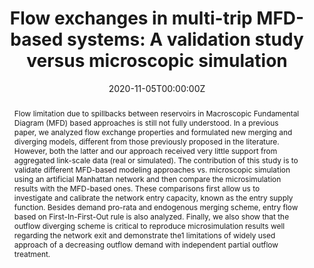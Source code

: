 ---
title: "Flow exchanges in multi-trip MFD-based systems: A validation study versus microscopic simulation"
authors: 
- Guilhem Mariotte
- Mahendra Paipuri
- Ludovic Leclercq
date: "2020-11-05T00:00:00Z"
doi: "https://doi.org/10.3389/ffutr.2020.604088"

# Schedule page publish date (NOT publication's date).
# publishDate: "2017-01-01T00:00:00Z"

# Publication type.
# Legend: 0 = Uncategorized; 1 = Conference paper; 2 = Journal article;
# 3 = Preprint / Working Paper; 4 = Report; 5 = Book; 6 = Book section;
# 7 = Thesis; 8 = Patent
publication_types: ["2"]

# Publication name and optional abbreviated publication name.
publication: "Frontiers in Future Transportation"
publication_short: "Frontiers in Future Transportation"

abstract: "Flow limitation due to spillbacks between reservoirs in Macroscopic Fundamental Diagram (MFD) based approaches is still not fully understood. In a previous paper, we analyzed flow exchange properties and formulated new merging and diverging models, different from those previously proposed in the literature. However, both the latter and our approach received very little support from aggregated link-scale data (real or simulated). The contribution of this study is to validate different MFD-based modeling approaches vs. microscopic simulation using an artificial Manhattan network and then compare the microsimulation results with the MFD-based ones. These comparisons first allow us to investigate and calibrate the network entry capacity, known as the entry supply function. Besides demand pro-rata and endogenous merging scheme, entry flow based on First-In-First-Out rule is also analyzed. Finally, we also show that the outflow diverging scheme is critical to reproduce microsimulation results well regarding the network exit and demonstrate the1 limitations of widely used approach of a decreasing outflow demand with independent partial outflow treatment."

# Summary. An optional shortened abstract.
summary: The paper presents the first validation study using multi-reservoir MFD based simulation on a real network using real OD data.

tags:
- Source Themes
featured: false

# links:
# - name: ""
#   url: ""
url_pdf: 'https://www.frontiersin.org/articles/10.3389/ffutr.2020.604088/pdf'
url_code: ''
url_dataset: ''
url_poster: ''
url_project: ''
url_slides: ''
url_source: ''
url_video: ''
url_preprint: ''

# links:
# - name: ""
#   url: ""

# Featured image
# To use, add an image named `featured.jpg/png` to your page's folder. 
# image:
#   caption: 'Image credit: [**Unsplash**](https://unsplash.com/photos/jdD8gXaTZsc)'
#   focal_point: ""
#   preview_only: false

# Associated Projects (optional).
#   Associate this publication with one or more of your projects.
#   Simply enter your project's folder or file name without extension.
#   E.g. `internal-project` references `content/project/internal-project/index.md`.
#   Otherwise, set `projects: []`.
projects: []

# Slides (optional).
#   Associate this publication with Markdown slides.
#   Simply enter your slide deck's filename without extension.
#   E.g. `slides: "example"` references `content/slides/example/index.md`.
#   Otherwise, set `slides: ""`.
slides: example
---
